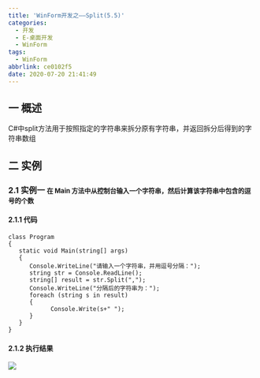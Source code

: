 ```yaml
---
title: 'WinForm开发之——Split(5.5)'
categories:
  - 开发
  - E-桌面开发
  - WinForm
tags:
  - WinForm
abbrlink: ce0102f5
date: 2020-07-20 21:41:49
---
```

## 一 概述

C#中split方法用于按照指定的字符串来拆分原有字符串，并返回拆分后得到的字符串数组

<!--more-->

## 二 实例

### 2.1 实例一 <font size=2> 在 Main 方法中从控制台输入一个字符串，然后计算该字符串中包含的逗号的个数 </font>

#### 2.1.1 代码

```
class Program
{
   static void Main(string[] args)
   {
      Console.WriteLine("请输入一个字符串，并用逗号分隔：");
      string str = Console.ReadLine();
      string[] result = str.Split(",");
      Console.WriteLine("分隔后的字符串为：");
      foreach (string s in result)
      {
            Console.Write(s+" ");
      }
   }
}
```

#### 2.1.2 执行结果

![][1]



[1]:https://cdn.jsdelivr.net/gh/PGzxc/CDN/blog-image/csharp-split-sample.png